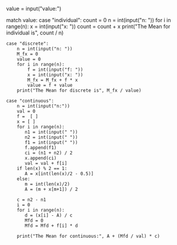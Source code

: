
value = input("value:")

match value:
    case "individual":
        count = 0
        n = int(input("n: "))
        for i in range(n):
            x = int(input("x: "))
            count = count + x
        print("The Mean for individual is", count / n)

    case "discrete":
        n = int(input("n: "))
        M_fx = 0
        value = 0
        for i in range(n):
            f = int(input("f: "))
            x = int(input("x: "))
            M_fx = M_fx + f * x
            value = f + value
        print("The Mean for discrete is", M_fx / value)

    case "continuous":
        n = int(input("n:"))
        val = 0
        f =  [ ]
        x = [ ]
        for i in range(n):
           n1 = int(input(" "))
           n2 = int(input(" "))
           f1 = int(input(" "))
           f.append(f1)
           ci = (n1 + n2) / 2
           x.append(ci)
           val = val + f[i]
        if len(x) % 2 == 1:
           A = x[int(len(x)/2 - 0.5)]
        else:
           m = int(len(x)/2)
           A = (m + x[m+1]) / 2

        c = n2 - n1
        i = 0
        for i in range(n):
           d = (x[i] - A) / c
           Mfd = 0
           Mfd = Mfd + f[i] * d

        print("The Mean for continuous:", A + (Mfd / val) * c)